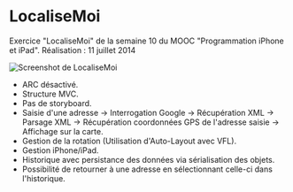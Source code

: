# LocaliseMoi
Exercice "LocaliseMoi" de la semaine 10 du MOOC "Programmation iPhone et iPad". Réalisation : 11 juillet 2014

![Screenshot de LocaliseMoi](http://www.tibimac.com/uploads_forums/github/localise-moi.png "LocaliseMoi")

- ARC désactivé.
- Structure MVC.
- Pas de storyboard.
- Saisie d'une adresse -> Interrogation Google -> Récupération XML -> Parsage XML -> Récupération coordonnées GPS de l'adresse saisie -> Affichage sur la carte.
- Gestion de la rotation (Utilisation d'Auto-Layout avec VFL).
- Gestion iPhone/iPad.
- Historique avec persistance des données via sérialisation des objets.
- Possibilité de retourner à une adresse en sélectionnant celle-ci dans l'historique.
